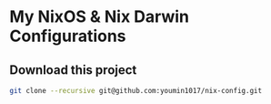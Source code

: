 # My NixOS & Nix Darwin Configurations

## Download this project

```zsh
git clone --recursive git@github.com:youmin1017/nix-config.git
```
